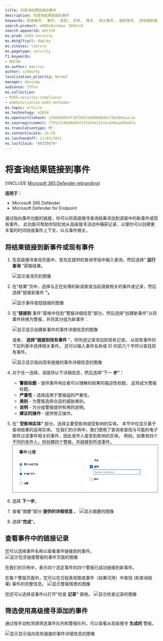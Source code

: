 ```yaml
---
title: 将查询结果链接到事件
description: 将查询结果链接到事件
keywords: 高级搜寻， 事件， 透视， 实体， 搜寻， 相关事件， 威胁搜寻， 网络威胁搜寻， 搜索， 查询， 遥测， Microsoft 365， Microsoft 365 Defender
search.product: eADQiWindows 10XVcnh
search.appverid: met150
ms.prod: m365-security
ms.mktglfcycl: deploy
ms.sitesec: library
ms.pagetype: security
f1.keywords:
- NOCSH
ms.author: maccruz
author: schmurky
localization_priority: Normal
manager: dansimp
audience: ITPro
ms.collection:
- M365-security-compliance
- m365initiative-m365-defender
ms.topic: article
ms.technology: m365d
ms.openlocfilehash: 1fb039095df1df5b5fa5890d93b1f5b2462aac2e
ms.sourcegitcommit: 7791c519bd8b68fc23433e13e1ecbdbeaddbebfa
ms.translationtype: MT
ms.contentlocale: zh-CN
ms.lasthandoff: 11/03/2021
ms.locfileid: "60725679"
---
```

# <a name="link-query-results-to-an-incident"></a>将查询结果链接到事件

[!INCLUDE [Microsoft 365 Defender rebranding](../includes/microsoft-defender.md)]


**适用于：**
- Microsoft 365 Defender
- Microsoft Defender for Endpoint

通过指向事件功能的链接，你可以将高级搜寻查询结果添加到调查中的新事件或现有事件。 此功能可帮助你轻松地从高级搜寻活动中捕获记录，以便你可以创建更丰富的时间线或事件上下文，以与事件相关。 

## <a name="link-results-to-new-or-existing-incidents"></a>将结果链接到新事件或现有事件

1. 在高级搜寻查询页面中，首先在提供的查询字段中输入查询，然后选择" **运行查询** "获取结果。

    ![显示查询页的图像](../../media/link-to-incident-1.png)
2. 在"结果"页中，选择与正在处理的新调查或当前调查相关的事件或记录，然后选择"链接到事件 **"。**

    ![显示事件按钮链接的图像](../../media/link-to-incident-1b.png)
3. 在"**链接到** 事件"窗格中找到"警报详细信息"部分，然后选择"创建新事件"以将事件转换为警报，并将其分组为新事件：

 
    ![显示显示创建新事件的事件详细信息的图像](../../media/link-to-incident-3-create-new.png)   
    
    或者， **选择"链接到现有事件** "，将所选记录添加到现有记录。 从现有事件的下拉列表中选择相关事件。 还可以输入事件名称或 ID 的前几个字符以查找现有事件。 

    ![显示显示指向现有链接的事件详细信息的图像](../../media/link-to-incident-3-link-to-existing.png)
4. 对于任一选择，请提供以下详细信息，然后选择"下一 **步"：**
      - **警报标题** - 提供事件响应者可以理解的结果的描述性标题。 这将成为警报标题。
      - **严重性** - 选择适用于警报组的严重性。
      - **类别** - 为警报选择合适的威胁类别。
      - **说明** - 为分组警报提供有用的说明。
      - **建议的操作** - 提供修正操作。

5. 在" **受影响实体"** 部分，选择主要受影响或受影响的实体。 本节中仅显示基于查询结果的适用实体。 在我们的示例中，我们使用了查询来查找与可能的电子邮件过滤事件相关的事件，因此发件人是受到影响的实体。 例如，如果有四个不同的发件人，则创建四个警报，并链接到所选事件。 
     ![显示受影响实体的图像](../../media/link-to-incident-4-impacted-entities.png)   
6. 选择 **下一步**。
7. 查看"摘要"部分 **提供的详细信息** 。
     ![显示摘要的图像](../../media/link-to-incident-5-summary.png) 
8. 选择“**完成**”。

## <a name="view-linked-records-in-the-incident"></a>查看事件中的链接记录

您可以选择事件名称以查看事件链接到的事件。
     ![显示包含链接警报的事件页面的图像](../../media/link-to-incident-6-incident-pg.png) 

在我们的示例中，表示四个选定事件的四个警报已成功链接到新事件。 

在每个警报页面中，您可以在日程表视图或事件（如果可用）中查找 (和查询结果) 事件的完整信息。
     ![显示警报情景的图像](../../media/link-to-incident-7-alert-story.png) 

您还可以选择该事件以打开"检查 **记录"** 窗格。
![显示检查记录的图像](../../media/link-to-incident-7-inspect-record.png) 

## <a name="filter-for-events-added-using-advanced-hunting"></a>筛选使用高级搜寻添加的事件
通过按手动检测源筛选事件队列和警报队列，可以查看从高级搜寻 **生成的** 警报。

![显示显示指向现有链接的事件详细信息的图像](../../media/link-to-incident-8-filter.png) 